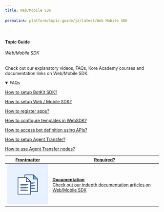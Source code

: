 ```yaml
---
title: Web/Mobile SDK

permalink: platform/topic-guide/ja/latest/Web Mobile SDK

---
```


#### Topic Guide
###### Web/Mobile SDK

  Check out our explanatory videos, FAQs, Kore Academy courses and documentation links on Web/Mobile SDK.

<details open>
  <summary>FAQs
  </summary>

  <a class="doc-link" target="_blank" href="https://developer.kore.ai/docs/bots/sdks/botkit-sdk-tutorial-agent-transfer/">
 
  How to setup BotKit SDK?

</a>

<a class="doc-link" target="_blank" href="https://developer.kore.ai/docs/bots/sdks/kore-ai-web-sdk-tutorial/">
 
  How to setup Web / Mobile SDK?

</a>


<a class="doc-link" target="_blank" href="https://developer.kore.ai/docs/bots/sdks/sdk-app-registration/">
 
  How to register apps?

</a>
  
<a class="doc-link" target="_blank" href="https://developer.kore.ai/docs/bots/sdks/message-templates/">
 
  How to configure templates in WebSDK?

</a>
  
<a class="doc-link" target="_blank" href="https://developer.kore.ai/docs/bots/api-guide/apis/">
 
  How to access bot definition using APIs?

</a>
  
<a class="doc-link" target="_blank" href="https://developer.kore.ai/docs/bots/sdks/botkit-sdk-tutorial-agent-transfer/">
 
  How to setup Agent Transfer?

</a>
  
<a class="doc-link" target="_blank" href="https://developer.kore.ai/docs/bots/bot-builder-tool/dialog-task/working-with-the-agent-transfer-node/">
 
  How to use Agent Transfer nodes?

</a>

</details>

<a class="doc-link" target="_blank" href="https://developer.kore.ai/docs/bots/sdks/kore-ai-web-sdk-tutorial/">
 

| Frontmatter | Required? |
|-------------|-------------|
| ![alt text](images/docIcon.svg "Title") | **Documentation**  <br /> Check out our indepth documentation articles on Web/Mobile SDK | 


</a>
